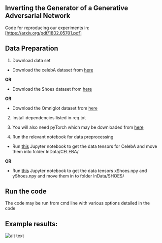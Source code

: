 ## Inverting the Generator of a Generative Adversarial Network

Code for reproducing our experiments in: [https://arxiv.org/pdf/1802.05701.pdf]

## Data Preparation

1. Download data set

* Download the celebA dataset from [here](http://mmlab.ie.cuhk.edu.hk/projects/CelebA.html)

**OR**

* Download the Shoes dataset from [here](http://vision.cs.utexas.edu/projects/finegrained/utzap50k/ut-zap50k-images-square.zip)

**OR**

* Download the Omniglot dataset from [here](https://github.com/brendenlake/omniglot/tree/master/python)

2. Install dependencies listed in req.txt

3. You will also need pyTorch which may be downloaded from [here](http://pytorch.org)

4. Run the relevant notebook for data preprocessing
 
* Run [this](https://github.com/ToniCreswell/attribute-cVAEGAN/blob/master/notebooks/DataToTensorCelebA_smileLabel.ipynb) Jupyter notebook to get the data tensors for CelebA and move them into folder InData/CELEBA/

**OR**

* Run [this](https://github.com/ToniCreswell/InvertingGAN/blob/master/notebooks/shoe2tensor.ipynb) Jupyter notebook to get the data tensors xShoes.npy and yShoes.npy and move them in to folder InData/SHOES/

## Run the code

The code may be run from cmd line with various options detailed in the code

## Example results:

![alt text](https://github.com/ToniCreswell/InvertingGAN/blob/master/imgs/shoes.png)
